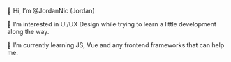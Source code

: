 👋 Hi, I’m @JordanNic (Jordan)

👀 I’m interested in UI/UX Design while trying to learn a little development along the way.

🌱 I’m currently learning JS, Vue and any frontend frameworks that can help me.

<!---
JordanNic/JordanNic is a ✨ special ✨ repository because its `README.md` (this file) appears on your GitHub profile.
You can click the Preview link to take a look at your changes.
--->
